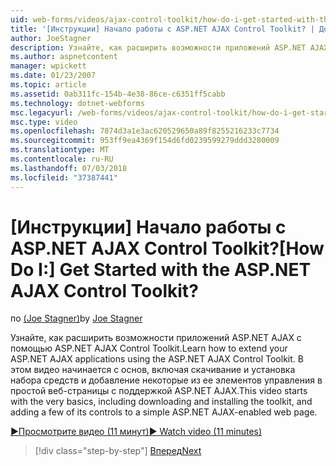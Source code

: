 ```yaml
---
uid: web-forms/videos/ajax-control-toolkit/how-do-i-get-started-with-the-aspnet-ajax-control-toolkit
title: '[Инструкции] Начало работы с ASP.NET AJAX Control Toolkit? | Документы Майкрософт'
author: JoeStagner
description: Узнайте, как расширить возможности приложений ASP.NET AJAX с помощью ASP.NET AJAX Control Toolkit. В этом видео начинается с основ, включая загрузку и...
ms.author: aspnetcontent
manager: wpickett
ms.date: 01/23/2007
ms.topic: article
ms.assetid: 0ab311fc-154b-4e38-86ce-c6351ff5cabb
ms.technology: dotnet-webforms
msc.legacyurl: /web-forms/videos/ajax-control-toolkit/how-do-i-get-started-with-the-aspnet-ajax-control-toolkit
msc.type: video
ms.openlocfilehash: 7874d3a1e3ac620529650a89f8255216233c7734
ms.sourcegitcommit: 953ff9ea4369f154d6fd0239599279ddd3280009
ms.translationtype: MT
ms.contentlocale: ru-RU
ms.lasthandoff: 07/03/2018
ms.locfileid: "37387441"
---
```

<a name="how-do-i-get-started-with-the-aspnet-ajax-control-toolkit"></a><span data-ttu-id="b077a-105">[Инструкции] Начало работы с ASP.NET AJAX Control Toolkit?</span><span class="sxs-lookup"><span data-stu-id="b077a-105">[How Do I:] Get Started with the ASP.NET AJAX Control Toolkit?</span></span>
====================
<span data-ttu-id="b077a-106">по [(Joe Stagner)](https://github.com/JoeStagner)</span><span class="sxs-lookup"><span data-stu-id="b077a-106">by [Joe Stagner](https://github.com/JoeStagner)</span></span>

<span data-ttu-id="b077a-107">Узнайте, как расширить возможности приложений ASP.NET AJAX с помощью ASP.NET AJAX Control Toolkit.</span><span class="sxs-lookup"><span data-stu-id="b077a-107">Learn how to extend your ASP.NET AJAX applications using the ASP.NET AJAX Control Toolkit.</span></span> <span data-ttu-id="b077a-108">В этом видео начинается с основ, включая скачивание и установка набора средств и добавление некоторые из ее элементов управления в простой веб-страницы с поддержкой ASP.NET AJAX.</span><span class="sxs-lookup"><span data-stu-id="b077a-108">This video starts with the very basics, including downloading and installing the toolkit, and adding a few of its controls to a simple ASP.NET AJAX-enabled web page.</span></span>

[<span data-ttu-id="b077a-109">&#9654;Просмотрите видео (11 минут)</span><span class="sxs-lookup"><span data-stu-id="b077a-109">&#9654; Watch video (11 minutes)</span></span>](https://channel9.msdn.com/Blogs/ASP-NET-Site-Videos/how-do-i-get-started-with-the-aspnet-ajax-control-toolkit)

> [!div class="step-by-step"]
> [<span data-ttu-id="b077a-110">Вперед</span><span class="sxs-lookup"><span data-stu-id="b077a-110">Next</span></span>](how-do-i-use-the-aspnet-ajax-cascadingdropdown-control-extender.md)
